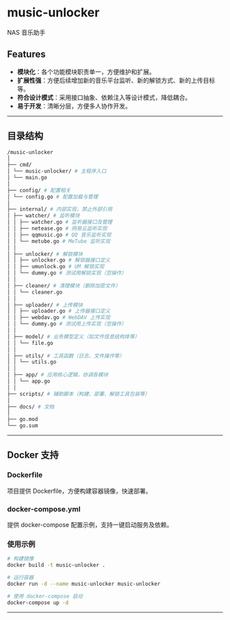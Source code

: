 # music-unlocker

NAS 音乐助手

## Features

- **模块化**：各个功能模块职责单一，方便维护和扩展。
- **扩展性强**：方便后续增加新的音乐平台监听、新的解锁方式、新的上传目标等。
- **符合设计模式**：采用接口抽象、依赖注入等设计模式，降低耦合。
- **易于开发**：清晰分层，方便多人协作开发。

---

## 目录结构

```bash
/music-unlocker
│
├── cmd/
│ └── music-unlocker/ # 主程序入口
│ └── main.go
│
├── config/ # 配置相关
│ └── config.go # 配置加载与管理
│
├── internal/ # 内部实现，禁止外部引用
│ ├── watcher/ # 监听模块
│ │ ├── watcher.go # 监听器接口及管理
│ │ ├── netease.go # 网易云监听实现
│ │ ├── qqmusic.go # QQ 音乐监听实现
│ │ └── metube.go # MeTube 监听实现
│ │
│ ├── unlocker/ # 解锁模块
│ │ ├── unlocker.go # 解锁器接口定义
│ │ ├── umunlock.go # UM 解锁实现
│ │ └── dummy.go # 测试用解锁实现（空操作）
│ │
│ ├── cleaner/ # 清理模块（删除加密文件）
│ │ └── cleaner.go
│ │
│ ├── uploader/ # 上传模块
│ │ ├── uploader.go # 上传器接口定义
│ │ ├── webdav.go # WebDAV 上传实现
│ │ └── dummy.go # 测试用上传实现（空操作）
│ │
│ ├── model/ # 业务模型定义（如文件信息结构体等）
│ │ └── file.go
│ │
│ ├── utils/ # 工具函数（日志、文件操作等）
│ │ └── utils.go
│ │
│ ├── app/ # 应用核心逻辑，协调各模块
│ │ └── app.go
│ │
├── scripts/ # 辅助脚本（构建、部署、解锁工具包装等）
│
├── docs/ # 文档
│
├── go.mod
└── go.sum
```

---

## Docker 支持

### Dockerfile

项目提供 Dockerfile，方便构建容器镜像，快速部署。

### docker-compose.yml

提供 docker-compose 配置示例，支持一键启动服务及依赖。

### 使用示例

```bash
# 构建镜像
docker build -t music-unlocker .

# 运行容器
docker run -d --name music-unlocker music-unlocker

# 使用 docker-compose 启动
docker-compose up -d
```

---
